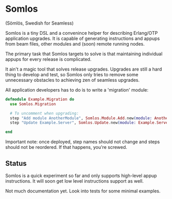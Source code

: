 # Somlos

(Sömlös, Swedish for Seamless)

Somlos is a tiny DSL and a convenince helper for describing Erlang/OTP application upgrades.
It is capable of generating instructions and appups from beam files, other modules and (soon) remote running nodes.

The primary task that Somlos targets to solve is that maintaining individual appups for 
every release is complicated. 

It ain't a magic tool that solves release upgrades. Upgrades are still a hard thing to develop and test, so Somlos only tries to remove some unnecessary obstacles to achieving zen of seamless upgrades.

All application developers has to do is to write a 'migration' module:

```elixir
defmodule Example.Migration do
  use Somlos.Migration

  # To uncomment when upgrading:
  step "Add module AnotherModule", Somlos.Module.Add.new(module: AnotherModule)
  step "Update Example.Server", Somlos.Update.new(module: Example.Server)

end
```

Important note: once deployed, step names should not change and steps should not be reordered. If that happens, you're screwed.

## Status

Somlos is a quick experiment so far and only supports high-level appup instructions. It will soon get low level instructions support as well.

Not much documentation yet. Look into tests for some minimal examples.